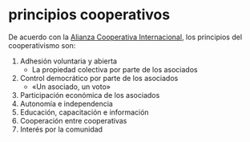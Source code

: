 # principios cooperativos

De acuerdo con la [Alianza Cooperativa Internacional](https://ica.coop/es), los principios del cooperativismo son:

1. Adhesión voluntaria y abierta
   * La propiedad colectiva por parte de los asociados
1. Control democrático por parte de los  asociados
   * «Un asociado, un voto»
1. Participación económica de los asociados
1. Autonomía e independencia
1. Educación, capacitación e información
1. Cooperación entre cooperativas
1. Interés por la comunidad
